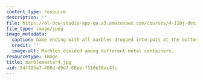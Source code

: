 ```yaml
---
content_type: resource
description: ''
file: https://ol-ocw-studio-app-qa.s3.amazonaws.com/courses/4-110j-design-across-scales-disciplines-and-problem-contexts-spring-2013/34f12ba7408dd9d768eef110e58ac4fc_marblemaster4.jpg
file_type: image/jpeg
image_metadata:
  caption: Game ending with all marbles dropped into pots at the bottom.
  credit: ''
  image-alt: Marbles divided among different metal containers.
resourcetype: Image
title: marblemaster4.jpg
uid: 34f12ba7-408d-d9d7-68ee-f110e58ac4fc
---
```


